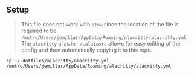 ## Setup
> This file does not work with `stow` since the location of the file is required to be `/mnt/c/Users/jemillar/AppData/Roaming/alacritty/alacritty.yml`. The `alacritty` alias in `~/.alaiasrc` allows for easy editing of the config and then automatically copying it to this repo.

```
cp ~/.dotfiles/alacritty/alacritty.yml /mnt/c/Users/jemillar/AppData/Roaming/alacritty/alacritty.yml
```
